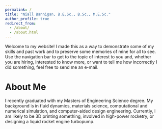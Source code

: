 ```yaml
---
permalink: /
title: "Niall Bannigan, B.E.Sc., B.Sc., M.E.Sc."
author_profile: true
redirect_from: 
  - /about/
  - /about.html
---
```


Welcome to my website! I made this as a way to demonstrate some of my skills and past work and to preserve some memories of mine for all to see. Use the navigation bar to get to the topic of interest to you and, whether you are hiring, interested to know more, or want to tell me how incorrectly I did something, feel free to send me an e-mail.

About Me
======
I recently graduated with my Masters of Engineering Science degree. My background is in fluid dynamics, materials science, computational and numerical simulation, and computer-aided design engineering. Currently, I am likely to be 3D printing something, involved in high-power rocketry, or designing a liquid rocket engine turbopump.
